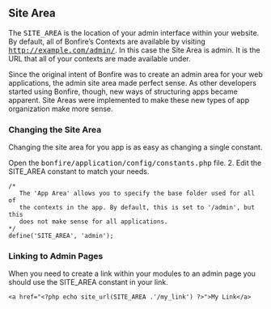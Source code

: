 ## Site Area

The <tt>SITE_AREA</tt> is the location of your admin interface within your website. By default, all of Bonfire’s Contexts are available by visiting <tt>http://example.com/admin/</tt>.  In this case the Site Area is admin.  It is the URL that all of your contexts are made available under.

Since the original intent of Bonfire was to create an admin area for your web applications, the admin site area made perfect sense.  As other developers started using Bonfire, though, new ways of structuring apps became apparent.  Site Areas were implemented to make these new types of app organization make more sense.

<a name="changing"></a>
### Changing the Site Area

Changing the site area for you app is as easy as changing a single constant.

Open the <tt>bonfire/application/config/constants.php</tt> file.  2. Edit the SITE_AREA constant to match your needs.


    /*
       The 'App Area' allows you to specify the base folder used for all of
       the contexts in the app. By default, this is set to '/admin', but this
       does not make sense for all applications.
    */
    define('SITE_AREA', 'admin');



<a name="linking"></a>
### Linking to Admin Pages

When you need to create a link within your modules to an admin page you should use the SITE_AREA constant in your link.


    <a href="<?php echo site_url(SITE_AREA .'/my_link') ?>">My Link</a>
